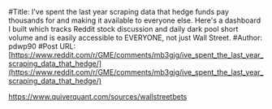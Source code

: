 #Title: I've spent the last year scraping data that hedge funds pay thousands for and making it available to everyone else. Here's a dashboard I built which tracks Reddit stock discussion and daily dark pool short volume and is easily accessible to EVERYONE, not just Wall Street.
#Author: pdwp90
#Post URL: [https://www.reddit.com/r/GME/comments/mb3gjg/ive_spent_the_last_year_scraping_data_that_hedge/](https://www.reddit.com/r/GME/comments/mb3gjg/ive_spent_the_last_year_scraping_data_that_hedge/)


https://www.quiverquant.com/sources/wallstreetbets